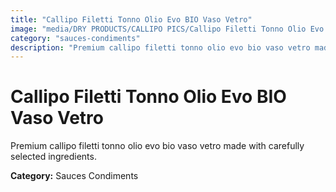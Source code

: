 ```yaml
---
title: "Callipo Filetti Tonno Olio Evo BIO Vaso Vetro"
image: "media/DRY PRODUCTS/CALLIPO PICS/Callipo Filetti Tonno Olio Evo BIO vaso vetro.png"
category: "sauces-condiments"
description: "Premium callipo filetti tonno olio evo bio vaso vetro made with carefully selected ingredients."
---
```


# Callipo Filetti Tonno Olio Evo BIO Vaso Vetro

Premium callipo filetti tonno olio evo bio vaso vetro made with carefully selected ingredients.

**Category:** Sauces Condiments

